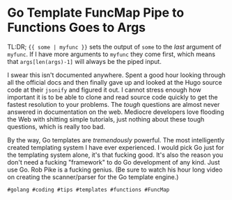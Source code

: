 # Go Template FuncMap Pipe to Functions Goes to Args

TL:DR; `{{ some | myfunc }}` sets the output of `some` to the *last*
argument of `myfunc`. If I have more arguments to `myfunc` they come
first, which means that `args[len(args)-1]` will always be the piped
input.

I swear this isn't documented anywhere. Spent a good hour looking
through all the official docs and then finally gave up and looked at the
Hugo source code at their `jsonify` and figured it out. I cannot stress
enough how important it is to be able to clone and read source code
quickly to get the fastest resolution to your problems. The *tough*
questions are almost never answered in documentation on the web.
Mediocre developers love flooding the Web with shitting simple
tutorials, just nothing about these tough questions, which is really too
bad.

By the way, Go templates are *tremendously* powerful. The most
intelligently created templating system I have ever experienced. I would
pick Go just for the templating system alone, it's that fucking good.
It's also the reason you don't need a fucking "framework" to do Go
development of any kind. Just use Go. Rob Pike is a fucking genius. (Be
sure to watch his hour long video on creating the scanner/parser for the
Go template engine.)

    #golang #coding #tips #templates #functions #FuncMap
